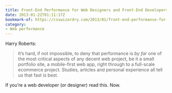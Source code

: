 ```yaml
---
title: Front-End Performance for Web Designers and Front-End Developers
date: 2013-01-22T01:11:17Z
bookmark-of: https://csswizardry.com/2013/01/front-end-performance-for-web-designers-and-front-end-developers/
category:
- Web performance
---
```

Harry Roberts:

> It’s hard, if not impossible, to deny that performance is *by far* one of the most critical aspects of any decent web project, be it a small portfolio site, a mobile-first web app, right through to a full-scale ecommerce project. Studies, articles and personal experience all tell us that fast is best.

If you’re a web developer (or designer) read this. Now.
